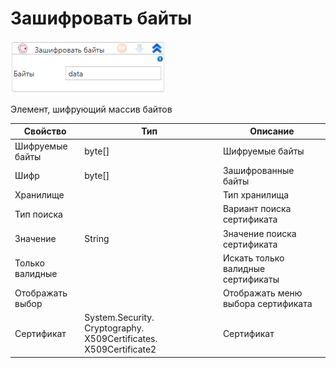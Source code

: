 # Зашифровать байты

![](<../../../../.gitbook/assets/image (455).png>)

Элемент, шифрующий массив байтов

| Свойство         | Тип                                                               | Описание                           |
| ---------------- | ----------------------------------------------------------------- | ---------------------------------- |
| Шифруемые байты  | byte\[]                                                           | Шифруемые байты                    |
| Шифр             | byte\[]                                                           | Зашифрованные байты                |
| Хранилище        |                                                                   | Тип хранилища                      |
| Тип поиска       |                                                                   | Вариант поиска сертификата         |
| Значение         | String                                                            | Значение поиска сертификата        |
| Только валидные  |                                                                   | Искать только валидные сертификаты |
| Отображать выбор |                                                                   | Отображать меню выбора сертификата |
| Сертификат       | System.Security. Cryptography. X509Certificates. X509Certificate2 | Сертификат                         |

